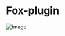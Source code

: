 # Fox-plugin

![image](https://github.com/sktbrd/fox-plugin/assets/116202536/88c818c6-c0f4-4934-8b94-5c56b0a75603)
